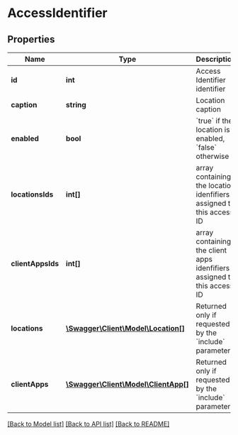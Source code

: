 # AccessIdentifier

## Properties
Name | Type | Description | Notes
------------ | ------------- | ------------- | -------------
**id** | **int** | Access Identifier identifier | [optional] 
**caption** | **string** | Location caption | [optional] 
**enabled** | **bool** | &#x60;true&#x60; if the location is enabled, &#x60;false&#x60; otherwise | [optional] 
**locationsIds** | **int[]** | array containing the location idenfifiers assigned to this access ID | [optional] 
**clientAppsIds** | **int[]** | array containing the client apps idenfifiers assigned to this access ID | [optional] 
**locations** | [**\Swagger\Client\Model\Location[]**](Location.md) | Returned only if requested by the &#x60;include&#x60; parameter. | [optional] 
**clientApps** | [**\Swagger\Client\Model\ClientApp[]**](ClientApp.md) | Returned only if requested by the &#x60;include&#x60; parameter. | [optional] 

[[Back to Model list]](../README.md#documentation-for-models) [[Back to API list]](../README.md#documentation-for-api-endpoints) [[Back to README]](../README.md)



